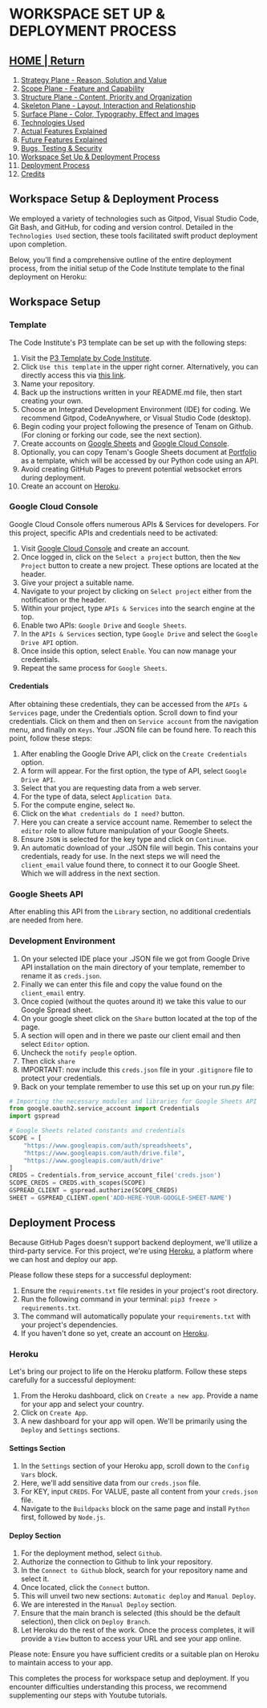 # WORKSPACE SET UP & DEPLOYMENT PROCESS

## [HOME | Return](https://github.com/plexoio/tenam/blob/main/README.md)

1. [Strategy Plane - Reason, Solution and Value](https://github.com/plexoio/tenam/blob/main/documentation/assets/readme/strategy.md)
2. [Scope Plane - Feature and Capability](https://github.com/plexoio/tenam/blob/main/documentation/assets/readme/scope.md)
3. [Structure Plane - Content, Priority and Organization](https://github.com/plexoio/tenam/blob/main/documentation/assets/readme/structure.md)
4. [Skeleton Plane - Layout, Interaction and Relationship](https://github.com/plexoio/tenam/blob/main/documentation/assets/readme/skeleton.md)
5. [Surface Plane - Color, Typography, Effect and Images](https://github.com/plexoio/tenam/blob/main/documentation/assets/readme/surface.md)
6. [Technologies Used](https://github.com/plexoio/tenam/blob/main/documentation/assets/readme/technologies.md)
7. [Actual Features Explained](https://github.com/plexoio/tenam/blob/main/documentation/assets/readme/actual_features.md)
8. [Future Features Explained](https://github.com/plexoio/tenam/blob/main/documentation/assets/readme/future_features.md)
9. [Bugs, Testing & Security](https://github.com/plexoio/tenam/blob/main/documentation/assets/readme/bugs_testing.md)
10. [Workspace Set Up & Deployment Process](https://github.com/plexoio/tenam/blob/main/documentation/assets/readme/development.md)
11. [Deployment Process](https://github.com/plexoio/tenam/blob/main/documentation/assets/readme/deployment.md)
12. [Credits](https://github.com/plexoio/tenam/blob/main/documentation/assets/readme/credits.md)

## Workspace Setup & Deployment Process

We employed a variety of technologies such as Gitpod, Visual Studio Code, Git Bash, and GitHub, for coding and version control. Detailed in the `Technologies Used` section, these tools facilitated swift product deployment upon completion.

Below, you'll find a comprehensive outline of the entire deployment process, from the initial setup of the Code Institute template to the final deployment on Heroku:

## Workspace Setup

### Template

The Code Institute's P3 template can be set up with the following steps:

1. Visit the [P3 Template by Code Institute](https://github.com/Code-Institute-Org/p3-template).
2. Click `Use this template` in the upper right corner. Alternatively, you can directly access this via [this link](https://github.com/Code-Institute-Org/p3-template/generate).
3. Name your repository.
4. Back up the instructions written in your README.md file, then start creating your own.
5. Choose an Integrated Development Environment (IDE) for coding. We recommend Gitpod, CodeAnywhere, or Visual Studio Code (desktop).
6. Begin coding your project following the presence of Tenam on Github. (For cloning or forking our code, see the next section).
7. Create accounts on [Google Sheets](https://www.google.com/sheets/about/) and [Google Cloud Console](https://console.cloud.google.com/).
8. Optionally, you can copy Tenam's Google Sheets document at [Portfolio](https://docs.google.com/spreadsheets/d/1IEaXqnPewHWOS8JB6kf074AWygVKgqplSE1WjHs-T28/edit?usp=sharing) as a template, which will be accessed by our Python code using an API.
9. Avoid creating GitHub Pages to prevent potential websocket errors during deployment.
10. Create an account on [Heroku](https://heroku.com).

### Google Cloud Console

Google Cloud Console offers numerous APIs & Services for developers. For this project, specific APIs and credentials need to be activated:

1. Visit [Google Cloud Console](https://console.cloud.google.com/) and create an account.
2. Once logged in, click on the `Select a project` button, then the `New Project` button to create a new project. These options are located at the header.
3. Give your project a suitable name.
4. Navigate to your project by clicking on `Select project` either from the notification or the header.
5. Within your project, type `APIs & Services` into the search engine at the top.
6. Enable two APIs: `Google Drive` and `Google Sheets`.
7. In the `APIs & Services` section, type `Google Drive` and select the `Google Drive API` option.
8. Once inside this option, select `Enable`. You can now manage your credentials.
9. Repeat the same process for `Google Sheets`.

#### Credentials

After obtaining these credentials, they can be accessed from the `APIs & Services` page, under the Credentials option. Scroll down to find your credentials. Click on them and then on `Service account` from the navigation menu, and finally on `Keys`. Your .JSON file can be found here. To reach this point, follow these steps:

1. After enabling the Google Drive API, click on the `Create Credentials` option.
2. A form will appear. For the first option, the type of API, select `Google Drive API`.
3. Select that you are requesting data from a web server.
4. For the type of data, select `Application Data`.
5. For the compute engine, select `No`.
6. Click on the `What credentials do I need?` button.
7. Here you can create a service account name. Remember to select the `editor` role to allow future manipulation of your Google Sheets.
8. Ensure `JSON` is selected for the key type and click on `Continue`.
9. An automatic download of your .JSON file will begin. This contains your credentials, ready for use. In the next steps we will need the `client_email` value found there, to connect it to our Google Sheet. Which we will address in the next section.

### Google Sheets API

After enabling this API from the `Library` section, no additional credentials are needed from here.

### Development Environment

1. On your selected IDE place your .JSON file we got from Google Drive API installation on the main directory of your template, remember to rename it as `creds.json`.
2. Finally we can enter this file and copy the value found on the `client_email` entry.
3. Once copied (without the quotes around it) we take this value to our Google Spread sheet.
4. On your google sheet click on the `Share` button located at the top of the page.
5. A section will open and in there we paste our client email and then select `Editor` option.
6. Uncheck the `notify people` option.
7. Then click `share`
8. IMPORTANT: now include this `creds.json` file in your `.gitignore` file to protect your credentials.
9. Back on your template remember to use this set up on your run.py file:

```python
# Importing the necessary modules and libraries for Google Sheets API
from google.oauth2.service_account import Credentials
import gspread

# Google Sheets related constants and credentials
SCOPE = [
    "https://www.googleapis.com/auth/spreadsheets",
    "https://www.googleapis.com/auth/drive.file",
    "https://www.googleapis.com/auth/drive"
]
CREDS = Credentials.from_service_account_file('creds.json')
SCOPE_CREDS = CREDS.with_scopes(SCOPE)
GSPREAD_CLIENT = gspread.authorize(SCOPE_CREDS)
SHEET = GSPREAD_CLIENT.open('ADD-HERE-YOUR-GOOGLE-SHEET-NAME')
```

## Deployment Process

Because GitHub Pages doesn't support backend deployment, we'll utilize a third-party service. For this project, we're using [Heroku](https://heroku.com/), a platform where we can host and deploy our app.

Please follow these steps for a successful deployment:

1. Ensure the `requirements.txt` file resides in your project's root directory.
2. Run the following command in your terminal: `pip3 freeze > requirements.txt`.
3. The command will automatically populate your `requirements.txt` with your project's dependencies.
4. If you haven't done so yet, create an account on [Heroku](https://heroku.com/).

### Heroku

Let's bring our project to life on the Heroku platform. Follow these steps carefully for a successful deployment:

1. From the Heroku dashboard, click on `Create a new app`. Provide a name for your app and select your country.
2. Click on `Create App`.
3. A new dashboard for your app will open. We'll be primarily using the `Deploy` and `Settings` sections.

#### Settings Section

1. In the `Settings` section of your Heroku app, scroll down to the `Config Vars` block.
2. Here, we'll add sensitive data from our `creds.json` file.
3. For KEY, input `CREDS`. For VALUE, paste all content from your `creds.json` file.
4. Navigate to the `Buildpacks` block on the same page and install `Python` first, followed by `Node.js`.

#### Deploy Section

1. For the deployment method, select `Github`.
2. Authorize the connection to Github to link your repository.
3. In the `Connect to Github` block, search for your repository name and select it.
4. Once located, click the `Connect` button.
5. This will unveil two new sections: `Automatic deploy` and `Manual Deploy`.
6. We are interested in the `Manual Deploy` section.
7. Ensure that the main branch is selected (this should be the default selection), then click on `Deploy Branch`.
8. Let Heroku do the rest of the work. Once the process completes, it will provide a `View` button to access your URL and see your app online.

Please note: Ensure you have sufficient credits or a suitable plan on Heroku to maintain access to your app.

This completes the process for workspace setup and deployment. If you encounter difficulties understanding this process, we recommend supplementing our steps with Youtube tutorials.
